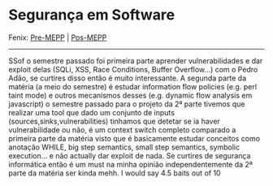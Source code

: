# Segurança em Software

Fenix: [Pre-MEPP](https://fenix.tecnico.ulisboa.pt/cursos/meic-a/disciplina-curricular/283003985068075) | [Pos-MEPP](https://fenix.tecnico.ulisboa.pt/cursos/meic-a/disciplina-curricular/564478961778802)

---
SSof o semestre passado foi primeira parte aprender vulnerabilidades e dar exploit delas (SQLi, XSS, Race Conditions, Buffer Overflow...) com o Pedro Adão, se curtires disso então é muito interessante. A segunda parte da matéria (a meio do semestre) é estudar information flow policies (e.g. perl taint mode) e outros mecanismos desses (e.g. dynamic flow analysis em javascript) o semestre passado para o projeto da 2ª parte tivemos que realizar uma tool que dado um conjunto de inputs (sources,sinks,vulnerabilities) tinhamos que detetar se ia haver vulnerabilidade ou não, é um context switch completo comparado a primeira parte da matéria visto que é basicamente estudar conceitos como anotação WHILE, big step semantics, small step semantics, symbolic execution... e não actually dar exploit de nada. Se curtires de segurança informática então é um must na minha opinião independentemente da 2ª parte da matéria ser kinda mehh. I would say 4.5 baits out of 10
